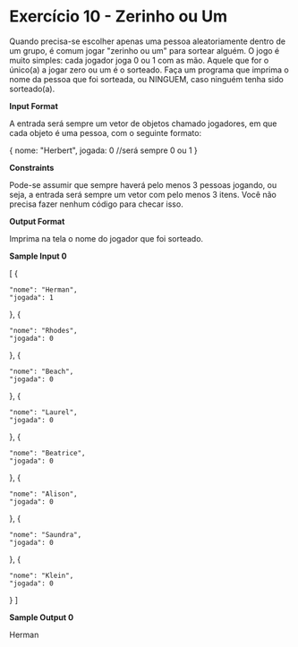 # Exercício 10 - Zerinho ou Um

Quando precisa-se escolher apenas uma pessoa aleatoriamente dentro de um grupo, é comum jogar "zerinho ou um" para sortear alguém. O jogo é muito simples: cada jogador joga 0 ou 1 com as mão. Aquele que for o único(a) a jogar zero ou um é o sorteado. Faça um programa que imprima o nome da pessoa que foi sorteada, ou NINGUEM, caso ninguém tenha sido sorteado(a).


<b>Input Format</b>

A entrada será sempre um vetor de objetos chamado jogadores, em que cada objeto é uma pessoa, com o seguinte formato:

{
    nome: "Herbert",
    jogada: 0 //será sempre 0 ou 1
}

<b>Constraints</b>

Pode-se assumir que sempre haverá pelo menos 3 pessoas jogando, ou seja, a entrada será sempre um vetor com pelo menos 3 itens. Você não precisa fazer nenhum código para checar isso.

<b>Output Format</b>

Imprima na tela o nome do jogador que foi sorteado.

<b>Sample Input 0</b>

[
  {

    "nome": "Herman",
    "jogada": 1

  },
  {

    "nome": "Rhodes",
    "jogada": 0

  },
  {

    "nome": "Beach",
    "jogada": 0

  },
  {

    "nome": "Laurel",
    "jogada": 0

  },
  {

    "nome": "Beatrice",
    "jogada": 0

  },
  {

    "nome": "Alison",
    "jogada": 0

  },
  {

    "nome": "Saundra",
    "jogada": 0

  },
  {

    "nome": "Klein",
    "jogada": 0

  }
]

<b>Sample Output 0</b>

Herman

